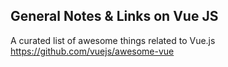 ## General Notes & Links on Vue JS

A curated list of awesome things related to Vue.js
https://github.com/vuejs/awesome-vue
